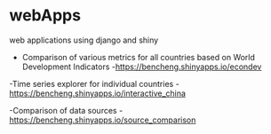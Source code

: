 webApps
=======

web applications using django and shiny

- Comparison of various metrics for all countries based on World Development Indicators
-https://bencheng.shinyapps.io/econdev

-Time series explorer for individual countries
-https://bencheng.shinyapps.io/interactive_china

-Comparison of data sources
-https://bencheng.shinyapps.io/source_comparison
